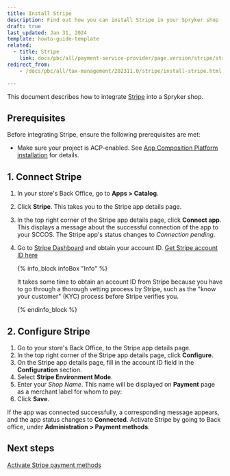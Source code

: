 ```yaml
---
title: Install Stripe
description: Find out how you can install Stripe in your Spryker shop
draft: true
last_updated: Jan 31, 2024
template: howto-guide-template
related:
  - title: Stripe
    link: docs/pbc/all/payment-service-provider/page.version/stripe/stripe.html
redirect_from:
    - /docs/pbc/all/tax-management/202311.0/stripe/install-stripe.html

---
```

This document describes how to integrate [Stripe](/docs/pbc/all/payment-service-provider/{{page.version}}/base-shop/third-party-integrations/stripe/stripe.html) into a Spryker shop.

## Prerequisites

Before integrating Stripe, ensure the following prerequisites are met:

- Make sure your project is ACP-enabled. See [App Composition Platform installation](/docs/acp/user/app-composition-platform-installation.html) for details.

## 1. Connect Stripe

1. In your store's Back Office, go to **Apps&nbsp;<span aria-label="and then">></span> Catalog**.
2. Click **Stripe**.
   This takes you to the Stripe app details page.
3. In the top right corner of the Stripe app details page, click **Connect app**.
   This displays a message about the successful connection of the app to your SCCOS. The Stripe app's status changes to *Connection pending*.
4. Go to [Stripe Dashboard](https://dashboard.stripe.com) and obtain your account ID.
   [Get Stripe account ID here](https://stripe.com/docs/payments/account)

   {% info_block infoBox "Info" %}

   It takes some time to obtain an account ID from Stripe because you have to go through a thorough vetting process by Stripe, such as the "know your customer" (KYC) process before Stripe verifies you.

   {% endinfo_block %}

## 2. Configure Stripe

1. Go to your store's Back Office, to the Stripe app details page.
2. In the top right corner of the Stripe app details page, click **Configure**.
3. On the Stripe app details page, fill in the account ID field in the **Configuration** section.
4. Select **Stripe Environment Mode**.
5. Enter your *Shop Name*. This name will be displayed on **Payment** page as a merchant label for whom to pay:
6. Click **Save**.

If the app was connected successfully, a corresponding message appears, and the app status changes to **Connected**. Activate Stripe by going to Back office, under **Administration&nbsp;<span aria-label="and then">></span>  Payment methods**.

## Next steps

[Activate Stripe payment methods](/docs/pbc/all/payment-service-provider/{{page.version}}/base-shop/manage-in-the-back-office/edit-payment-methods.html)
